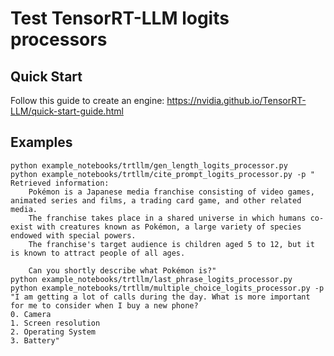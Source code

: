 # Test TensorRT-LLM logits processors

## Quick Start

Follow this guide to create an engine:
https://nvidia.github.io/TensorRT-LLM/quick-start-guide.html

## Examples

```
python example_notebooks/trtllm/gen_length_logits_processor.py 
python example_notebooks/trtllm/cite_prompt_logits_processor.py -p "    Retrieved information:
    Pokémon is a Japanese media franchise consisting of video games, animated series and films, a trading card game, and other related media. 
    The franchise takes place in a shared universe in which humans co-exist with creatures known as Pokémon, a large variety of species endowed with special powers. 
    The franchise's target audience is children aged 5 to 12, but it is known to attract people of all ages.
    
    Can you shortly describe what Pokémon is?"
python example_notebooks/trtllm/last_phrase_logits_processor.py
python example_notebooks/trtllm/multiple_choice_logits_processor.py -p "I am getting a lot of calls during the day. What is more important for me to consider when I buy a new phone?
0. Camera
1. Screen resolution
2. Operating System
3. Battery"
```